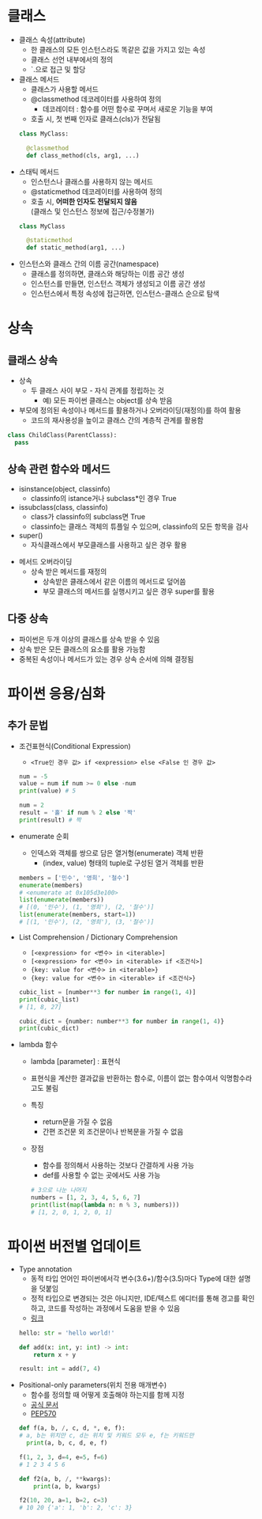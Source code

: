 # 클래스
* 클래스 속성(attribute)
  * 한 클래스의 모든 인스턴스라도 똑같은 값을 가지고 있는 속성
  * 클래스 선언 내부에서의 정의
  * `<classname>.<name>으로 접근 및 할당
* 클래스 메서드
  * 클래스가 사용할 메서드
  * @classmethod 데코레이터를 사용하여 정의
    * 데코레이터 : 함수를 어떤 함수로 꾸며서 새로운 기능을 부여
  * 호출 시, 첫 번째 인자로 클래스(cls)가 전달됨
  ```py
  class MyClass:

    @classmethod
    def class_method(cls, arg1, ...)
  ```
* 스태틱 메서드
  * 인스턴스나 클래스를 사용하지 않는 메서드
  * @staticmethod 데코레이터를 사용하여 정의
  * 호출 시, **어떠한 인자도 전달되지 않음**  \
  (클래스 및 인스턴스 정보에 접근/수정불가)
  ```py
  class MyClass

    @staticmethod
    def static_method(arg1, ...)
  ```
* 인스턴스와 클래스 간의 이름 공간(namespace)
  * 클래스를 정의하면, 클래스와 해당하는 이름 공간 생성
  * 인스턴스를 만들면, 인스턴스 객체가 생성되고 이름 공간 생성
  * 인스턴스에서 특정 속성에 접근하면, 인스턴스-클래스 순으로 탐색
  
# 상속
## 클래스 상속
* 상속
  * 두 클래스 사이 부모 - 자식 관계를 정립하는 것
    * 예) 모든 파이썬 클래스는 object를 상속 받음
* 부모에 정의된 속성이나 메서드를 활용하거나 오버라이딩(재정의)를 하여 활용
  * 코드의 재사용성을 높이고 클래스 간의 계층적 관계를 활용함
```py
class ChildClass(ParentClasss):
  pass
```
## 상속 관련 함수와 메서드
* isinstance(object, classinfo)
  * classinfo의 istance거나 subclass*인 경우 True
* issubclass(class, classinfo)
  * class가 classinfo의 subclass면 True
  * classinfo는 클래스 객체의 튜플일 수 있으며, classinfo의 모든 항목을 검사
* super()
  * 자식클래스에서 부모클래스를 사용하고 싶은 경우 활용

- 메서드 오버라이딩
  * 상속 받은 메서드를 재정의
    * 상속받은 클래스에서 같은 이름의 메서드로 덮어씀
    * 부모 클래스의 메서드를 실행시키고 싶은 경우 super를 활용
## 다중 상속
* 파이썬은 두개 이상의 클래스를 상속 받을 수 있음
* 상속 받은 모든 클래스의 요소를 활용 가능함
* 중복된 속성이나 메서드가 있는 경우 상속 순서에 의해 결정됨

# 파이썬 응용/심화
## 추가 문법
* 조건표현식(Conditional Expression)

  * `<True인 경우 값> if <expression> else <False 인 경우 값>`
  ```py
  num = -5
  value = num if num >= 0 else -num
  print(value) # 5

  num = 2
  result = '홀' if num % 2 else '짝'
  print(result) # 짝
  ```

* enumerate 순회
  * 인덱스와 객체를 쌍으로 담은 열거형(enumerate) 객체 반환
    * (index, value) 형태의 tuple로 구성된 열거 객체를 반환
  ```py
  members = ['민수', '영희', '철수']
  enumerate(members)
  # <enumerate at 0x105d3e100>
  list(enumerate(members))
  # [(0, '민수'), (1, '영희'), (2, '철수')]
  list(enumerate(members, start=1))
  # [(1, '민수'), (2, '영희'), (3, '철수')]
  ```

* List Comprehension / Dictionary Comprehension
  * `[<expression> for <변수> in <iterable>]`
  * `[<expression> for <변수> in <iterable> if <조건식>]`

  - `{key: value for <변수> in <iterable>}`
  - `{key: value for <변수> in <iterable> if <조건식>}`
  ```py
  cubic_list = [number**3 for number in range(1, 4)]
  print(cubic_list)
  # [1, 8, 27]

  cubic_dict = {number: number**3 for number in range(1, 4)}
  print(cubic_dict)
  ```
* lambda 함수
  * lambda [parameter] : 표현식
  * 표현식을 계산한 결과값을 반환하는 함수로, 이름이 없는 함수여서 익명함수라고도 불림
  * 특징
    * return문을 가질 수 없음
    * 간편 조건문 외 조건문이나 반복문을 가질 수 없음
  * 장점
    * 함수를 정의해서 사용하는 것보다 간결하게 사용 가능
    * def를 사용할 수 없는 곳에서도 사용 가능

    ```py
    # 3으로 나눈 나머지
    numbers = [1, 2, 3, 4, 5, 6, 7]
    print(list(map(lambda n: n % 3, numbers)))
    # [1, 2, 0, 1, 2, 0, 1]
    ```

# 파이썬 버전별 업데이트
* Type annotation
  * 동적 타입 언어인 파이썬에서각 변수(3.6+)/함수(3.5)마다 Type에 대한 설명을 덧붙임
  * 정적 타입으로 변경되는 것은 아니지만, IDE/텍스트 에디터를 통해 경고를 확인하고, 코드를 작성하는 과정에서 도움을 받을 수 있음
  * [링크](https://mypy.readthedocs.io/en/stable/cheat_sheet_py3.html)
  ```py
  hello: str = 'hello world!'

  def add(x: int, y: int) -> int:
      return x + y

  result: int = add(7, 4)
  ```

- Positional-only parameters(위치 전용 매개변수)
  * 함수를 정의할 때 어떻게 호출해야 하는지를 함께 지정
  * [공식 문서](https://docs.python.org/3/whatsnew/3.8.html?highlight%3Dfunction%20argument%20positional#positional-only-parameters)
  * [PEP570](https://peps.python.org/pep-0570/)
  ```py
  def f(a, b, /, c, d, *, e, f): 
  # a, b는 위치만 c, d는 위치 및 키워드 모두 e, f는 키워드만
    print(a, b, c, d, e, f)
  
  f(1, 2, 3, d=4, e=5, f=6)
  # 1 2 3 4 5 6

  def f2(a, b, /, **kwargs):
      print(a, b, kwargs)

  f2(10, 20, a=1, b=2, c=3)
  # 10 20 {'a': 1, 'b': 2, 'c': 3}    
  ```